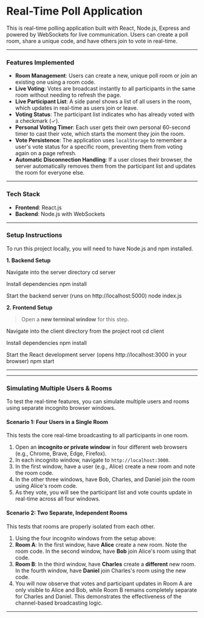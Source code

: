 # Real-Time Poll Application

This is real-time polling application built with React, Node.js, Express and powered by WebSockets for live communication. Users can create a poll room, share a unique code, and have others join to vote in real-time.

---

### Features Implemented

*   **Room Management**: Users can create a new, unique poll room or join an existing one using a room code.
*   **Live Voting**: Votes are broadcast instantly to all participants in the same room without needing to refresh the page.
*   **Live Participant List**: A side panel shows a list of all users in the room, which updates in real-time as users join or leave.
*   **Voting Status**: The participant list indicates who has already voted with a checkmark (✓).
*   **Personal Voting Timer**: Each user gets their own personal 60-second timer to cast their vote, which starts the moment they join the room.
*   **Vote Persistence**: The application uses `localStorage` to remember a user's vote status for a specific room, preventing them from voting again on a page refresh.
*   **Automatic Disconnection Handling**: If a user closes their browser, the server automatically removes them from the participant list and updates the room for everyone else.


---

### Tech Stack

*   **Frontend**: React.js
*   **Backend**: Node.js with WebSockets


---

### Setup Instructions

To run this project locally, you will need to have Node.js and npm installed.

**1. Backend Setup**

Navigate into the server directory
cd server

Install dependencies
npm install

Start the backend server (runs on http://localhost:5000)
node index.js


**2. Frontend Setup**
> Open a **new terminal window** for this step.

Navigate into the client directory from the project root
cd client

Install dependencies
npm install

Start the React development server (opens http://localhost:3000 in your browser)
npm start


---


---

### Simulating Multiple Users & Rooms

To test the real-time features, you can simulate multiple users and rooms using separate incognito browser windows.

#### Scenario 1: Four Users in a Single Room

This tests the core real-time broadcasting to all participants in one room.

1.  Open an **incognito or private window** in four different web browsers (e.g., Chrome, Brave, Edge, Firefox).
2.  In each incognito window, navigate to `http://localhost:3000`.
3.  In the first window, have a user (e.g., Alice) create a new room and note the room code.
4.  In the other three windows, have Bob, Charles, and Daniel join the room using Alice's room code.
5.  As they vote, you will see the participant list and vote counts update in real-time across all four windows.

#### Scenario 2: Two Separate, Independent Rooms

This tests that rooms are properly isolated from each other.

1.  Using the four incognito windows from the setup above:
2.  **Room A**: In the first window, have **Alice** create a new room. Note the room code. In the second window, have **Bob** join Alice's room using that code.
3.  **Room B**: In the third window, have **Charles** create a **different** new room. In the fourth window, have **Daniel** join Charles's room using the new code.
4.  You will now observe that votes and participant updates in Room A are only visible to Alice and Bob, while Room B remains completely separate for Charles and Daniel. This demonstrates the effectiveness of the channel-based broadcasting logic.

---




